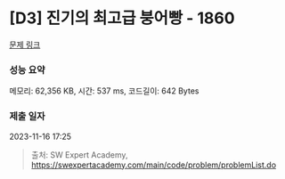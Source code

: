 # [D3] 진기의 최고급 붕어빵 - 1860 

[문제 링크](https://swexpertacademy.com/main/code/problem/problemDetail.do?contestProbId=AV5LsaaqDzYDFAXc) 

### 성능 요약

메모리: 62,356 KB, 시간: 537 ms, 코드길이: 642 Bytes

### 제출 일자

2023-11-16 17:25



> 출처: SW Expert Academy, https://swexpertacademy.com/main/code/problem/problemList.do